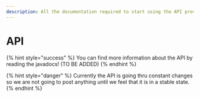 ```yaml
---
description: All the documentation required to start using the API provided by ChatChat.
---
```


# API

{% hint style="success" %}
You can find more information about the API by reading the javadocs! (TO BE ADDED)
{% endhint %}

{% hint style="danger" %}
Currently the API is going thru constant changes so we are not going to post anything until we feel that it is in a stable state.
{% endhint %}
